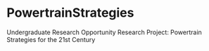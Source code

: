 # PowertrainStrategies
Undergraduate Research Opportunity Research Project: Powertrain Strategies for the 21st Century
